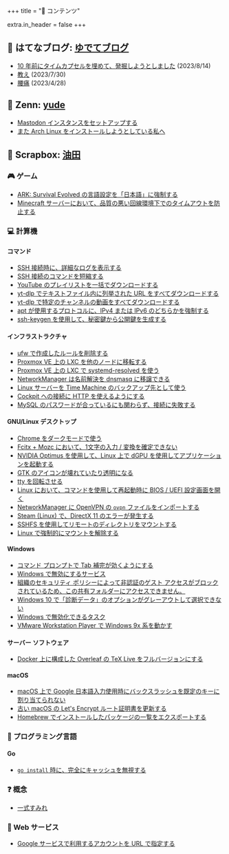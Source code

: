 +++
title = "📓 コンテンツ"

extra.in_header = false
+++

## 📒 はてなブログ: [ゆでてブログ](https://yudejp.hatenablog.jp)

- [10 年前にタイムカプセルを埋めて、発掘しようとしました](https://yudejp.hatenablog.jp/entry/2023/08/14/213246) (2023/8/14)
- [教え](https://yudejp.hatenablog.jp/entry/2023/07/30/164110) (2023/7/30)
- [腰痛](https://yudejp.hatenablog.jp/entry/2023/04/28/223323) (2023/4/28)

## 🔧 Zenn: [yude](https://zenn.dev/yude)

- [Mastodon インスタンスをセットアップする](https://zenn.dev/yude/articles/installing-mastodon)
- [また Arch Linux をインストールしようとしている私へ](https://zenn.dev/yude/articles/installing-arch-linux)

## 🌿 Scrapbox: [油田](https://scrapbox.io/yude)

### 🎮 ゲーム

- [ARK: Survival Evolved の言語設定を「日本語」に強制する](https://scrapbox.io/yude/ARK:_Survival_Evolved_%E8%A8%80%E8%AA%9E%E8%A8%AD%E5%AE%9A%E3%82%92%E6%97%A5%E6%9C%AC%E8%AA%9E%E3%81%AB%E5%BC%B7%E5%88%B6%E3%81%99%E3%82%8B)
- [Minecraft サーバーにおいて、品質の悪い回線環境下でのタイムアウトを防止する](https://scrapbox.io/yude/Minecraft_%E3%82%B5%E3%83%BC%E3%83%90%E3%83%BC%E3%81%AB%E3%81%8A%E3%81%84%E3%81%A6%E3%80%81%E5%93%81%E8%B3%AA%E3%81%AE%E6%82%AA%E3%81%84%E5%9B%9E%E7%B7%9A%E7%92%B0%E5%A2%83%E4%B8%8B%E3%81%A7%E3%81%AE%E3%82%BF%E3%82%A4%E3%83%A0%E3%82%A2%E3%82%A6%E3%83%88%E3%82%92%E9%98%B2%E6%AD%A2%E3%81%99%E3%82%8B)

### 💻 計算機

#### コマンド

- [SSH 接続時に、詳細なログを表示する](https://scrapbox.io/yude/SSH_%E6%8E%A5%E7%B6%9A%E6%99%82%E3%81%AE%E8%A9%B3%E7%B4%B0%E3%81%AA%E3%83%AD%E3%82%B0%E3%82%92%E9%96%B2%E8%A6%A7%E3%81%99%E3%82%8B)
- [SSH 接続のコマンドを短縮する](https://scrapbox.io/yude/SSH_%E6%8E%A5%E7%B6%9A%E3%81%AE%E3%82%B3%E3%83%9E%E3%83%B3%E3%83%89%E3%82%92%E7%9F%AD%E7%B8%AE%E3%81%99%E3%82%8B)
- [YouTube のプレイリストを一括でダウンロードする](https://scrapbox.io/yude/YouTube_%E3%81%AE%E3%83%97%E3%83%AC%E3%82%A4%E3%83%AA%E3%82%B9%E3%83%88%E3%82%92%E4%B8%80%E6%8B%AC%E3%81%A7%E3%83%80%E3%82%A6%E3%83%B3%E3%83%AD%E3%83%BC%E3%83%89%E3%81%99%E3%82%8B)
- [yt-dlp でテキストファイル内に列挙された URL をすべてダウンロードする](https://scrapbox.io/yude/yt-dlp_%E3%81%A7%E3%83%86%E3%82%AD%E3%82%B9%E3%83%88%E3%83%95%E3%82%A1%E3%82%A4%E3%83%AB%E5%86%85%E3%81%AB%E5%88%97%E6%8C%99%E3%81%95%E3%82%8C%E3%81%9F_URL_%E3%82%92%E3%81%99%E3%81%B9%E3%81%A6%E3%83%80%E3%82%A6%E3%83%B3%E3%83%AD%E3%83%BC%E3%83%89)
- [yt-dlp で特定のチャンネルの動画をすべてダウンロードする](https://scrapbox.io/yude/yt-dlp_%E3%81%A7%E7%89%B9%E5%AE%9A%E3%81%AE%E3%83%81%E3%83%A3%E3%83%B3%E3%83%8D%E3%83%AB%E3%81%AE%E5%8B%95%E7%94%BB%E3%82%92%E3%81%99%E3%81%B9%E3%81%A6%E3%83%80%E3%82%A6%E3%83%B3%E3%83%AD%E3%83%BC%E3%83%89%E3%81%99%E3%82%8B)
- [apt が使用するプロトコルに、IPv4 または IPv6 のどちらかを強制する](https://scrapbox.io/yude/Docker_%E4%B8%8A%E3%81%AB%E6%A7%8B%E6%88%90%E3%81%97%E3%81%9F_Overleaf_%E3%81%AE_TeX_Live_%E3%82%92%E3%83%95%E3%83%AB%E3%83%90%E3%83%BC%E3%82%B8%E3%83%A7%E3%83%B3%E3%81%AB%E3%81%99%E3%82%8B)
- [ssh-keygen を使用して、秘密鍵から公開鍵を生成する](https://scrapbox.io/yude/ssh-keygen_%E3%82%92%E4%BD%BF%E7%94%A8%E3%81%97%E3%81%A6%E3%80%81%E7%A7%98%E5%AF%86%E9%8D%B5%E3%81%8B%E3%82%89%E5%85%AC%E9%96%8B%E9%8D%B5%E3%82%92%E7%94%9F%E6%88%90%E3%81%99%E3%82%8B)

#### インフラストラクチャ

- [ufw で作成したルールを削除する](https://scrapbox.io/yude/ufw_%E3%81%A7%E4%BD%9C%E6%88%90%E3%81%97%E3%81%9F%E3%83%AB%E3%83%BC%E3%83%AB%E3%82%92%E5%89%8A%E9%99%A4%E3%81%99%E3%82%8B)
- [Proxmox VE 上の LXC を他のノードに移転する](https://scrapbox.io/yude/Proxmox_VE:_LXC_%E3%82%92%E4%BB%96%E3%81%AE%E3%82%B5%E3%83%BC%E3%83%90%E3%83%BC%E3%81%AB%E7%A7%BB%E5%8B%95%E3%81%99%E3%82%8B)
- [Proxmox VE 上の LXC で systemd-resolved を使う](https://scrapbox.io/yude/Proxmox_VE_%E4%B8%8A%E3%81%AE_LXC_%E3%81%A7_systemd-resolved_%E3%82%92%E4%BD%BF%E3%81%86)
- [NetworkManager は名前解決を dnsmasq に移譲できる](https://scrapbox.io/yude/NetworkManager_%E3%81%AF%E5%90%8D%E5%89%8D%E8%A7%A3%E6%B1%BA%E3%82%92_dnsmasq_%E3%81%AB%E7%A7%BB%E8%AD%B2%E3%81%A7%E3%81%8D%E3%82%8B)
- [Linux サーバーを Time Machine のバックアップ先として使う](https://scrapbox.io/yude/Linux_%E3%82%B5%E3%83%BC%E3%83%90%E3%83%BC%E3%82%92_Time_Machine_%E3%81%AE%E3%83%90%E3%83%83%E3%82%AF%E3%82%A2%E3%83%83%E3%83%97%E5%85%88%E3%81%A8%E3%81%97%E3%81%A6%E4%BD%BF%E3%81%86)
- [Cockpit への接続に HTTP を使えるようにする](https://scrapbox.io/yude/Cockpit_%E3%81%B8%E3%81%AE%E6%8E%A5%E7%B6%9A%E3%81%AB_HTTP_%E3%82%92%E4%BD%BF%E3%81%88%E3%82%8B%E3%82%88%E3%81%86%E3%81%AB%E3%81%99%E3%82%8B)
- [MySQL のパスワードが合っているにも関わらず、接続に失敗する](https://scrapbox.io/yude/MySQL_%E3%81%AE%E3%83%91%E3%82%B9%E3%83%AF%E3%83%BC%E3%83%89%E3%81%8C%E5%90%88%E3%81%A3%E3%81%A6%E3%81%84%E3%82%8B%E3%81%AB%E3%82%82%E9%96%A2%E3%82%8F%E3%82%89%E3%81%9A%E3%80%81%E6%8E%A5%E7%B6%9A%E3%81%AB%E5%A4%B1%E6%95%97%E3%81%99%E3%82%8B)

#### GNU/Linux デスクトップ

- [Chrome をダークモードで使う](https://scrapbox.io/yude/Chrome_%E3%82%92%E3%83%80%E3%83%BC%E3%82%AF%E3%83%A2%E3%83%BC%E3%83%89%E3%81%A7%E4%BD%BF%E3%81%86_(on_Linux,_Ubuntu_Desktop))
- [Fcitx + Mozc において、1文字の入力 / 変換を確定できない](https://scrapbox.io/yude/Fcitx_+_Mozc_%E3%81%AB%E3%81%8A%E3%81%84%E3%81%A6%E3%80%811%E6%96%87%E5%AD%97%E3%81%AE%E5%85%A5%E5%8A%9B_%2F_%E5%A4%89%E6%8F%9B%E3%82%92%E7%A2%BA%E5%AE%9A%E3%81%A7%E3%81%8D%E3%81%AA%E3%81%84)
- [NVIDIA Optimus を使用して、Linux 上で dGPU を使用してアプリケーションを起動する](https://scrapbox.io/yude/NVIDIA_Optimus_%E3%82%92%E4%BD%BF%E7%94%A8%E3%81%97%E3%81%A6%E3%80%81Linux_%E4%B8%8A%E3%81%A7_dGPU_%E3%82%92%E4%BD%BF%E7%94%A8%E3%81%97%E3%81%A6%E3%82%A2%E3%83%97%E3%83%AA%E3%82%B1%E3%83%BC%E3%82%B7%E3%83%A7%E3%83%B3%E3%82%92%E8%B5%B7%E5%8B%95%E3%81%99%E3%82%8B)
- [GTK のアイコンが壊れていたり透明になる](https://scrapbox.io/yude/GTK_%E3%81%AE%E3%82%A2%E3%82%A4%E3%82%B3%E3%83%B3%E3%81%8C%E5%A3%8A%E3%82%8C%E3%81%A6%E3%81%84%E3%81%9F%E3%82%8A%E9%80%8F%E6%98%8E%E3%81%AB%E3%81%AA%E3%82%8B)
- [tty を回転させる](https://scrapbox.io/yude/tty_%E3%82%92%E5%9B%9E%E8%BB%A2%E3%81%95%E3%81%9B%E3%82%8B)
- [Linux において、コマンドを使用して再起動時に BIOS / UEFI 設定画面を開く](https://scrapbox.io/yude/Linux_%E3%81%AB%E3%81%8A%E3%81%84%E3%81%A6%E3%80%81%E3%82%B3%E3%83%9E%E3%83%B3%E3%83%89%E3%82%92%E4%BD%BF%E7%94%A8%E3%81%97%E3%81%A6%E5%86%8D%E8%B5%B7%E5%8B%95%E6%99%82%E3%81%AB_BIOS_%2F_UEFI_%E8%A8%AD%E5%AE%9A%E7%94%BB%E9%9D%A2%E3%82%92%E9%96%8B%E3%81%8F)
- [NetworkManager に OpenVPN の `ovpn` ファイルをインポートする](https://scrapbox.io/yude/NetworkManager_%E3%81%AB_OpenVPN_%E3%81%AE_ovpn_%E3%83%95%E3%82%A1%E3%82%A4%E3%83%AB%E3%82%92%E3%82%A4%E3%83%B3%E3%83%9D%E3%83%BC%E3%83%88%E3%81%99%E3%82%8B)
- [Steam (Linux) で、DirectX 11 のエラーが発生する](https://scrapbox.io/yude/Steam_(Linux)_%E3%81%A7%E3%80%81DirectX_11_%E3%81%AE%E3%82%A8%E3%83%A9%E3%83%BC%E3%81%8C%E7%99%BA%E7%94%9F%E3%81%99%E3%82%8B)
- [SSHFS を使用してリモートのディレクトリをマウントする](https://scrapbox.io/yude/SSHFS_%E3%82%92%E4%BD%BF%E7%94%A8%E3%81%97%E3%81%A6%E3%83%AA%E3%83%A2%E3%83%BC%E3%83%88%E3%81%AE%E3%83%87%E3%82%A3%E3%83%AC%E3%82%AF%E3%83%88%E3%83%AA%E3%82%92%E3%83%9E%E3%82%A6%E3%83%B3%E3%83%88%E3%81%99%E3%82%8B)
- [Linux で強制的にマウントを解除する](https://scrapbox.io/yude/Linux_%E3%81%A7%E5%BC%B7%E5%88%B6%E7%9A%84%E3%81%AB%E3%83%9E%E3%82%A6%E3%83%B3%E3%83%88%E3%82%92%E8%A7%A3%E9%99%A4%E3%81%99%E3%82%8B)

#### Windows

- [コマンド プロンプトで Tab 補完が効くようにする](https://scrapbox.io/yude/%E3%82%B3%E3%83%9E%E3%83%B3%E3%83%89_%E3%83%97%E3%83%AD%E3%83%B3%E3%83%97%E3%83%88%E3%81%A7_Tab_%E8%A3%9C%E5%AE%8C%E3%81%8C%E5%8A%B9%E3%81%8F%E3%82%88%E3%81%86%E3%81%AB%E3%81%99%E3%82%8B)
- [Windows で無効にするサービス](https://scrapbox.io/yude/Windows_%E3%81%A7%E7%84%A1%E5%8A%B9%E3%81%AB%E3%81%99%E3%82%8B%E3%82%B5%E3%83%BC%E3%83%93%E3%82%B9)
- [組織のセキュリティ ポリシーによって非認証のゲスト アクセスがブロックされているため、この共有フォルダーにアクセスできません。](https://scrapbox.io/yude/%E7%B5%84%E7%B9%94%E3%81%AE%E3%82%BB%E3%82%AD%E3%83%A5%E3%83%AA%E3%83%86%E3%82%A3_%E3%83%9D%E3%83%AA%E3%82%B7%E3%83%BC%E3%81%AB%E3%82%88%E3%81%A3%E3%81%A6%E9%9D%9E%E8%AA%8D%E8%A8%BC%E3%81%AE%E3%82%B2%E3%82%B9%E3%83%88_%E3%82%A2%E3%82%AF%E3%82%BB%E3%82%B9%E3%81%8C%E3%83%96%E3%83%AD%E3%83%83%E3%82%AF%E3%81%95%E3%82%8C%E3%81%A6%E3%81%84%E3%82%8B%E3%81%9F%E3%82%81%E3%80%81%E3%81%93%E3%81%AE%E5%85%B1%E6%9C%89%E3%83%95%E3%82%A9%E3%83%AB%E3%83%80%E3%83%BC%E3%81%AB%E3%82%A2%E3%82%AF%E3%82%BB%E3%82%B9%E3%81%A7%E3%81%8D%E3%81%BE%E3%81%9B%E3%82%93%E3%80%82)
- [Windows 10 で「診断データ」のオプションがグレーアウトして選択できない](https://scrapbox.io/yude/Windows_10_%E3%81%A7%E3%80%8C%E8%A8%BA%E6%96%AD%E3%83%87%E3%83%BC%E3%82%BF%E3%80%8D%E3%81%AE%E3%82%AA%E3%83%97%E3%82%B7%E3%83%A7%E3%83%B3%E3%81%8C%E3%82%B0%E3%83%AC%E3%83%BC%E3%82%A2%E3%82%A6%E3%83%88%E3%81%97%E3%81%A6%E9%81%B8%E6%8A%9E%E3%81%A7%E3%81%8D%E3%81%AA%E3%81%84)
- [Windows で無効化できるタスク](https://scrapbox.io/yude/Windows_%E3%81%A7%E7%84%A1%E5%8A%B9%E5%8C%96%E3%81%A7%E3%81%8D%E3%82%8B%E3%82%BF%E3%82%B9%E3%82%AF)
- [VMware Workstation Player で Windows 9x 系を動かす](https://scrapbox.io/yude/VMware_Workstation_Player_%E3%81%A7_Windows_9x_%E7%B3%BB%E3%82%92%E5%8B%95%E3%81%8B%E3%81%99)

#### サーバー ソフトウェア

- [Docker 上に構成した Overleaf の TeX Live をフルバージョンにする](https://scrapbox.io/yude/Docker_%E4%B8%8A%E3%81%AB%E6%A7%8B%E6%88%90%E3%81%97%E3%81%9F_Overleaf_%E3%81%AE_TeX_Live_%E3%82%92%E3%83%95%E3%83%AB%E3%83%90%E3%83%BC%E3%82%B8%E3%83%A7%E3%83%B3%E3%81%AB%E3%81%99%E3%82%8B)

#### macOS

- [macOS 上で Google 日本語入力使用時にバックスラッシュを既定のキーに割り当てられない](https://scrapbox.io/yude/macOS_%E4%B8%8A%E3%81%A7_Google_%E6%97%A5%E6%9C%AC%E8%AA%9E%E5%85%A5%E5%8A%9B%E4%BD%BF%E7%94%A8%E6%99%82%E3%81%AB%E3%83%90%E3%83%83%E3%82%AF%E3%82%B9%E3%83%A9%E3%83%83%E3%82%B7%E3%83%A5%E3%82%92%E6%97%A2%E5%AE%9A%E3%81%AE%E3%82%AD%E3%83%BC%E3%81%AB%E5%89%B2%E3%82%8A%E5%BD%93%E3%81%A6%E3%82%89%E3%82%8C%E3%81%AA%E3%81%84)
- [古い macOS の Let's Encrypt ルート証明書を更新する](https://scrapbox.io/yude/%E5%8F%A4%E3%81%84_macOS_%E3%81%AE_Let's_Encrypt_%E3%83%AB%E3%83%BC%E3%83%88%E8%A8%BC%E6%98%8E%E6%9B%B8%E3%82%92%E6%9B%B4%E6%96%B0%E3%81%99%E3%82%8B)
- [Homebrew でインストールしたパッケージの一覧をエクスポートする](https://scrapbox.io/yude/Homebrew_%E3%81%A7%E3%82%A4%E3%83%B3%E3%82%B9%E3%83%88%E3%83%BC%E3%83%AB%E3%81%97%E3%81%9F%E3%83%91%E3%83%83%E3%82%B1%E3%83%BC%E3%82%B8%E3%81%AE%E4%B8%80%E8%A6%A7%E3%82%92%E3%82%A8%E3%82%AF%E3%82%B9%E3%83%9D%E3%83%BC%E3%83%88%E3%81%99%E3%82%8B)

### 🔡 プログラミング言語

#### Go

- [`go install` 時に、完全にキャッシュを無視する](https://scrapbox.io/yude/go_install_%E6%99%82%E3%81%AB%E3%80%81%E5%AE%8C%E5%85%A8%E3%81%AB%E3%82%AD%E3%83%A3%E3%83%83%E3%82%B7%E3%83%A5%E3%82%92%E7%84%A1%E8%A6%96%E3%81%99%E3%82%8B)

### ❓ 概念

- [一式すみれ](https://scrapbox.io/yude/%E4%B8%80%E5%BC%8F%E3%81%99%E3%81%BF%E3%82%8C)

### 🧮 Web サービス

- [Google サービスで利用するアカウントを URL で指定する](https://scrapbox.io/yude/Google_%E3%82%B5%E3%83%BC%E3%83%93%E3%82%B9%E3%81%A7%E5%88%A9%E7%94%A8%E3%81%99%E3%82%8B%E3%82%A2%E3%82%AB%E3%82%A6%E3%83%B3%E3%83%88%E3%82%92_URL_%E3%81%A7%E6%8C%87%E5%AE%9A%E3%81%99%E3%82%8B)
